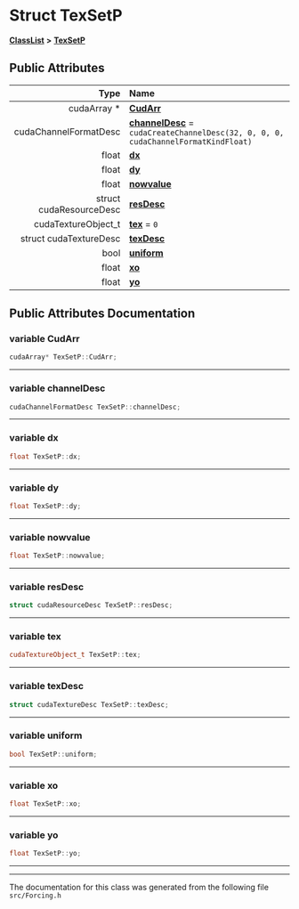 

# Struct TexSetP



[**ClassList**](annotated.md) **>** [**TexSetP**](structTexSetP.md)


























## Public Attributes

| Type | Name |
| ---: | :--- |
|  cudaArray \* | [**CudArr**](#variable-cudarr)  <br> |
|  cudaChannelFormatDesc | [**channelDesc**](#variable-channeldesc)   = `cudaCreateChannelDesc(32, 0, 0, 0, cudaChannelFormatKindFloat)`<br> |
|  float | [**dx**](#variable-dx)  <br> |
|  float | [**dy**](#variable-dy)  <br> |
|  float | [**nowvalue**](#variable-nowvalue)  <br> |
|  struct cudaResourceDesc | [**resDesc**](#variable-resdesc)  <br> |
|  cudaTextureObject\_t | [**tex**](#variable-tex)   = `0`<br> |
|  struct cudaTextureDesc | [**texDesc**](#variable-texdesc)  <br> |
|  bool | [**uniform**](#variable-uniform)  <br> |
|  float | [**xo**](#variable-xo)  <br> |
|  float | [**yo**](#variable-yo)  <br> |












































## Public Attributes Documentation




### variable CudArr 

```C++
cudaArray* TexSetP::CudArr;
```




<hr>



### variable channelDesc 

```C++
cudaChannelFormatDesc TexSetP::channelDesc;
```




<hr>



### variable dx 

```C++
float TexSetP::dx;
```




<hr>



### variable dy 

```C++
float TexSetP::dy;
```




<hr>



### variable nowvalue 

```C++
float TexSetP::nowvalue;
```




<hr>



### variable resDesc 

```C++
struct cudaResourceDesc TexSetP::resDesc;
```




<hr>



### variable tex 

```C++
cudaTextureObject_t TexSetP::tex;
```




<hr>



### variable texDesc 

```C++
struct cudaTextureDesc TexSetP::texDesc;
```




<hr>



### variable uniform 

```C++
bool TexSetP::uniform;
```




<hr>



### variable xo 

```C++
float TexSetP::xo;
```




<hr>



### variable yo 

```C++
float TexSetP::yo;
```




<hr>

------------------------------
The documentation for this class was generated from the following file `src/Forcing.h`

